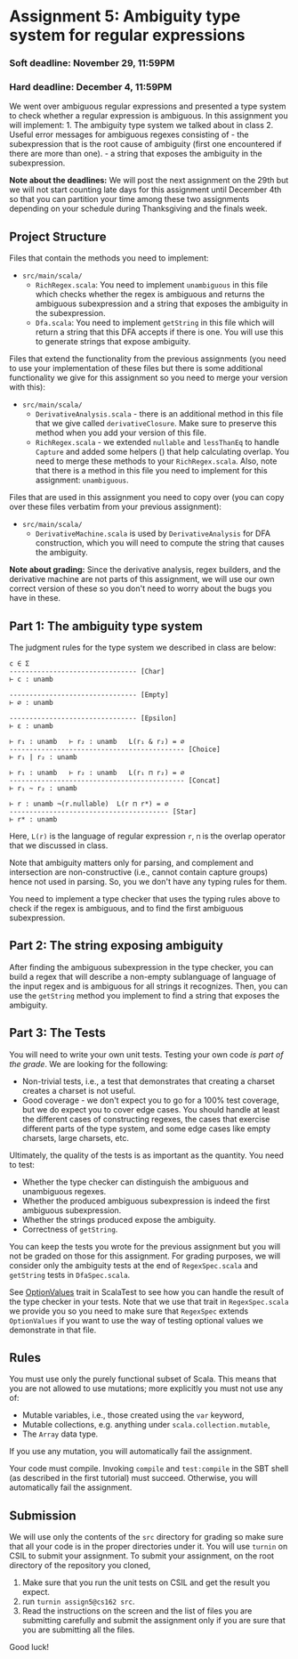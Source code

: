 # Assignment 5: Ambiguity type system for regular expressions

### Soft deadline: November 29, 11:59PM
### Hard deadline: December 4, 11:59PM

We went over ambiguous regular expressions and presented a type system
to check whether a regular expression is ambiguous. In this assignment
you will implement:
    1. The ambiguity type system we talked about in class
    2. Useful error messages for ambiguous regexes consisting of
        - the subexpression that is the root cause of ambiguity (first
         one encountered if there are more than one).
        - a string that exposes the ambiguity in the subexpression.

**Note about the deadlines:** We will post the next assignment on the
29th but we will not start counting late days for this assignment
until December 4th so that you can partition your time among these two
assignments depending on your schedule during Thanksgiving and the
finals week.

## Project Structure

Files that contain the methods you need to implement:

 - `src/main/scala/`
   - `RichRegex.scala`: You need to implement `unambiguous` in this
     file which checks whether the regex is ambiguous and returns the
     ambiguous subexpression and a string that exposes the ambiguity
     in the subexpression.
   - `Dfa.scala`: You need to implement `getString` in this file which
     will return a string that this DFA accepts if there is one. You
     will use this to generate strings that expose ambiguity.

Files that extend the functionality from the previous assignments (you
need to use your implementation of these files but there is some
additional functionality we give for this assignment so you need to
merge your version with this):

  - `src/main/scala/`
    - `DerivativeAnalysis.scala` - there is an additional method in
      this file that we give called `derivativeClosure`. Make sure to
      preserve this method when you add your version of this file.
    - `RichRegex.scala` - we extended `nullable` and `lessThanEq` to
      handle `Capture` and added some helpers () that help calculating
      overlap. You need to merge these methods to your
      `RichRegex.scala`. Also, note that there is a method in this
      file you need to implement for this assignment: `unambiguous`.
 
   
Files that are used in this assignment you need to copy over (you can
copy over these files verbatim from your previous assignment):

 - `src/main/scala/`
   - `DerivativeMachine.scala` is used by `DerivativeAnalysis` for DFA
     construction, which you will need to compute the string that
     causes the ambiguity.

**Note about grading:** Since the derivative analysis, regex builders,
and the derivative machine are not parts of this assignment, we will
use our own correct version of these so you don't need to worry about
the bugs you have in these.

## Part 1: The ambiguity type system

The judgment rules for the type system we described in class are below:

```
c ∈ Σ
-------------------------------- [Char]
⊢ c : unamb

-------------------------------- [Empty]
⊢ ∅ : unamb

-------------------------------- [Epsilon]
⊢ ε : unamb

⊢ r₁ : unamb   ⊢ r₂ : unamb   L(r₁ & r₂) = ∅
-------------------------------------------- [Choice]
⊢ r₁ | r₂ : unamb

⊢ r₁ : unamb   ⊢ r₂ : unamb   L(r₁ ⊓ r₂) = ∅
-------------------------------------------- [Concat]
⊢ r₁ ~ r₂ : unamb

⊢ r : unamb ¬(r.nullable)  L(r ⊓ r*) = ∅
---------------------------------------- [Star]
⊢ r* : unamb
```

Here, `L(r)` is the language of regular expression `r`, `⊓` is the
overlap operator that we discussed in class.

Note that ambiguity matters only for parsing, and complement and
intersection are non-constructive (i.e., cannot contain capture
groups) hence not used in parsing. So, you we don't have any typing
rules for them.

You need to implement a type checker that uses the typing rules above
to check if the regex is ambiguous, and to find the first ambiguous
subexpression.

## Part 2: The string exposing ambiguity

After finding the ambiguous subexpression in the type checker, you can
build a regex that will describe a non-empty sublanguage of language
of the input regex and is ambiguous for all strings it
recognizes. Then, you can use the `getString` method you implement to find a
string that exposes the ambiguity.

## Part 3: The Tests

You will need to write your own unit tests. Testing your own code *is
part of the grade*. We are looking for the following:
  - Non-trivial tests, i.e., a test that demonstrates that creating a
    charset creates a charset is not useful.
  - Good coverage - we don't expect you to go for a 100% test
    coverage, but we do expect you to cover edge cases. You should
    handle at least the different cases of constructing regexes, the
    cases that exercise different parts of the type system, and
    some edge cases like empty charsets, large charsets, etc.

Ultimately, the quality of the tests is as important as the quantity. You
need to test:
  - Whether the type checker can distinguish the ambiguous and
    unambiguous regexes.
  - Whether the produced ambiguous subexpression is indeed the first
    ambiguous subexpression.
  - Whether the strings produced expose the ambiguity.
  - Correctness of  `getString`.

You can keep the tests you wrote for the previous assignment but you
will not be graded on those for this assignment. For grading purposes,
we will consider only the ambiguity tests at the end of `RegexSpec.scala` and
`getString` tests in `DfaSpec.scala`.

See
[OptionValues](http://www.scalatest.org/user_guide/using_OptionValues)
trait in ScalaTest to see how you can handle the result of the type
checker in your tests. Note that we use that trait in
`RegexSpec.scala` we provide you so you need to make sure that
`RegexSpec` extends `OptionValues` if you want to use the way of
testing optional values we demonstrate in that file.

## Rules

You must use only the purely functional subset of Scala. This means
that you are not allowed to use mutations; more explicitly you must
not use any of:
  - Mutable variables, i.e., those created using the `var` keyword,
  - Mutable collections, e.g. anything under
    `scala.collection.mutable`,
  - The `Array` data type.

If you use any mutation, you will automatically fail the assignment.

Your code must compile. Invoking `compile` and `test:compile` in the
SBT shell (as described in the first tutorial) must
succeed. Otherwise, you will automatically fail the assignment.

## Submission

We will use only the contents of the `src` directory for grading so
make sure that all your code is in the proper directories under it.
You will use `turnin` on CSIL to submit your assignment.  To submit
your assignment, on the root directory of the repository you cloned,

  1. Make sure that you run the unit tests on CSIL and get the result
       you expect.
  2. run `turnin assign5@cs162 src`.
  3. Read the instructions on the screen and the list of files you are
       submitting carefully and submit the assignment only if you are
       sure that you are submitting all the files.

Good luck!
